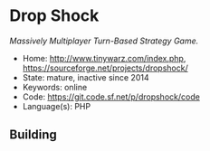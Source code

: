 # Drop Shock

_Massively Multiplayer Turn-Based Strategy Game._

- Home: http://www.tinywarz.com/index.php, https://sourceforge.net/projects/dropshock/
- State: mature, inactive since 2014
- Keywords: online
- Code: https://git.code.sf.net/p/dropshock/code
- Language(s): PHP

## Building

